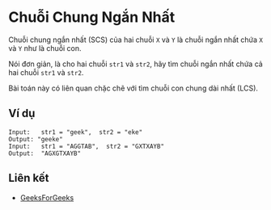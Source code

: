 # Chuỗi Chung Ngắn Nhất

Chuỗi chung ngắn nhất (SCS) của hai chuỗi `X` và `Y` là chuỗi ngắn nhất chứa `X` và `Y` như là chuỗi con.

Nói đơn giản, là cho hai chuỗi `str1` và `str2`, hãy tìm chuỗi ngắn nhất chứa cả hai chuỗi `str1` và `str2`.

Bài toán này có liên quan chặc chẽ với tìm chuỗi con chung dài nhất (LCS).

## Ví dụ

```
Input:   str1 = "geek",  str2 = "eke"
Output: "geeke"
Input:   str1 = "AGGTAB",  str2 = "GXTXAYB"
Output:  "AGXGTXAYB"
```

## Liên kết

- [GeeksForGeeks](https://www.geeksforgeeks.org/shortest-common-supersequence/)